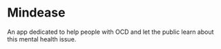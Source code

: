 # Mindease
An app dedicated to help people with OCD and let the public learn about this mental health issue.

